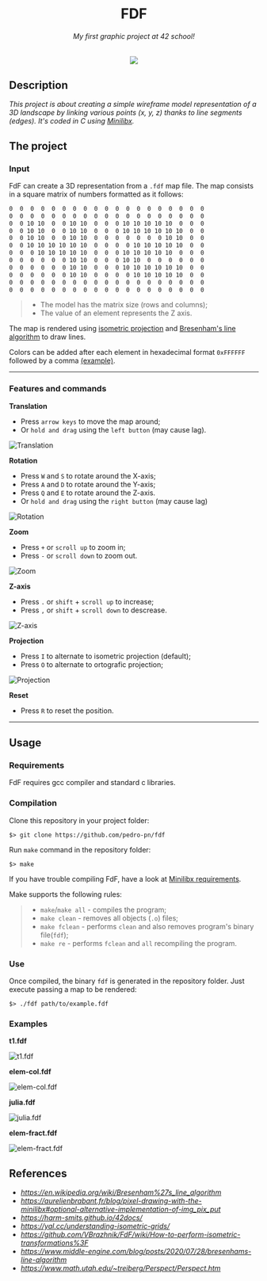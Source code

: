 
<h1 align="center">FDF</h1>

_<h6 align="center">My first graphic project at 42 school!</h6>_

<p align="center">
<a href="./examples/42mod.png">
<img src=./examples/42mod.png /></p></a></p>

## Description

_This project is about creating a simple wireframe model representation of a 3D
landscape by linking various points (x, y, z) thanks to line segments (edges).
It's coded in C using [Minilibx](https://github.com/42Paris/minilibx-linux)._


## The project

### Input

FdF can create a 3D representation from a `.fdf` map file. The map consists in a square matrix of numbers formatted as it follows:

```txt
0  0  0  0  0  0  0  0  0  0  0  0  0  0  0  0  0  0  0
0  0  0  0  0  0  0  0  0  0  0  0  0  0  0  0  0  0  0
0  0 10 10  0  0 10 10  0  0  0 10 10 10 10 10  0  0  0
0  0 10 10  0  0 10 10  0  0  0 10 10 10 10 10 10  0  0
0  0 10 10  0  0 10 10  0  0  0  0  0  0  0 10 10  0  0
0  0 10 10 10 10 10 10  0  0  0  0 10 10 10 10 10  0  0
0  0  0 10 10 10 10 10  0  0  0 10 10 10 10 10  0  0  0
0  0  0  0  0  0 10 10  0  0  0 10 10  0  0  0  0  0  0
0  0  0  0  0  0 10 10  0  0  0 10 10 10 10 10 10  0  0
0  0  0  0  0  0 10 10  0  0  0  0 10 10 10 10 10  0  0
0  0  0  0  0  0  0  0  0  0  0  0  0  0  0  0  0  0  0
0  0  0  0  0  0  0  0  0  0  0  0  0  0  0  0  0  0  0
```
> - The model has the matrix size (rows and columns);
> - The value of an element represents the Z axis.

The map is rendered using [isometric projection](https://en.wikipedia.org/wiki/Isometric_projection) and [Bresenham's line algorithm](https://en.wikipedia.org/wiki/Bresenham%27s_line_algorithm) to draw lines.

Colors can be added after each element in hexadecimal format `0xFFFFFF` followed by a comma [(example)](./maps/42mod.fdf).

---

### Features and commands

**Translation** 
- Press `arrow keys` to move the map around;
- Or `hold and drag` using the `left button` (may cause lag).

![Translation](./examples/FdF%20-%20translation.gif)

**Rotation**

- Press `W` and `S` to rotate around the X-axis;
- Press `A`  and `D` to rotate around the Y-axis;
- Press `Q` and `E` to rotate around the Z-axis.
- Or `hold and drag` using the `right button` (may cause lag)

![Rotation](./examples/FdF%20-%20rotation.gif)

**Zoom**

- Press `+` or `scroll up` to zoom in;
- Press `-` or `scroll down` to zoom out.

![Zoom](./examples/FdF%20-%20Zoom.gif)

**Z-axis**

- Press `.` or `shift` + `scroll up` to increase;
- Press `,` or `shift` + `scroll down` to descrease.

![Z-axis](./examples/FdF%20-%20Z-axis.gif)

**Projection**

- Press `I` to alternate to isometric projection (default);
- Press `O` to alternate to ortografic projection;

![Projection](./examples/FdF%20-%20Projection.gif)

**Reset**

- Press `R` to reset the position.
---

## Usage

### Requirements

FdF requires gcc compiler and standard c libraries.

### Compilation

Clone this repository in your project folder:

	$> git clone https://github.com/pedro-pn/fdf

Run `make` command in the repository folder:

	$> make

If you have trouble compiling FdF, have a look at [Minilibx requirements](https://github.com/42Paris/minilibx-linux).

Make supports the following rules:

> - `make`/`make all` - compiles the program;
> - `make clean` - removes all objects (`.o`) files;
> - `make fclean` - performs `clean` and also removes program's binary file(`fdf`);
> - `make re` - performs `fclean` and `all` recompiling the program.

### Use

Once compiled, the binary `fdf` is generated in the repository folder. Just execute passing a map to be rendered:

	$> ./fdf path/to/example.fdf

### Examples

**t1.fdf**

![t1.fdf](./examples/t1.png)

**elem-col.fdf**

![elem-col.fdf](./examples/elem-col.png)

**julia.fdf**

![julia.fdf](./examples/julia.png)

**elem-fract.fdf**

![elem-fract.fdf](./examples/elem-fract.png)

## References

- _https://en.wikipedia.org/wiki/Bresenham%27s_line_algorithm_
- _https://aurelienbrabant.fr/blog/pixel-drawing-with-the-minilibx#optional-alternative-implementation-of-img_pix_put_
- _https://harm-smits.github.io/42docs/_
- _https://yal.cc/understanding-isometric-grids/_
- _https://github.com/VBrazhnik/FdF/wiki/How-to-perform-isometric-transformations%3F_
- _https://www.middle-engine.com/blog/posts/2020/07/28/bresenhams-line-algorithm_
- _https://www.math.utah.edu/~treiberg/Perspect/Perspect.htm_
